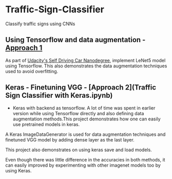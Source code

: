 # Traffic-Sign-Classifier 

Classify traffic signs using CNNs

## Using Tensorflow and data augmentation - [Approach 1](Traffic_Sign_Classifier.ipynb)

As part of [Udacity's Self Driving Car Nanodegree](https://www.udacity.com/course/self-driving-car-engineer-nanodegree--nd013), implement LeNet5 model using Tensorflow. This also demonstrates the data augmentation techniques used to avoid overfitting.

## Keras - Finetuning VGG - [Approach 2](Traffic Sign Classifier with Keras.ipynb)
 - Keras with backend as tensorflow.
A lot of time was spent in earlier version while using Tensorflow directly and also defining data augmentation methods.This project demonstrates how one can easily use pretrained models in keras.

A Keras ImageDataGenerator is used for data augmentation techniques and finetuned VGG model by adding dense layer as the last layer.

This project also demonstrates on using keras save and load models.

Even though there was little difference in the accuracies in both methods, it can easily improved by experimenting with other imagenet models too by using Keras.

